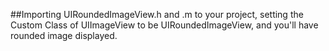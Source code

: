 ##Importing UIRoundedImageView.h and .m to your project, setting the Custom Class of UIImageView to be UIRoundedImageView, and you'll have rounded image displayed.